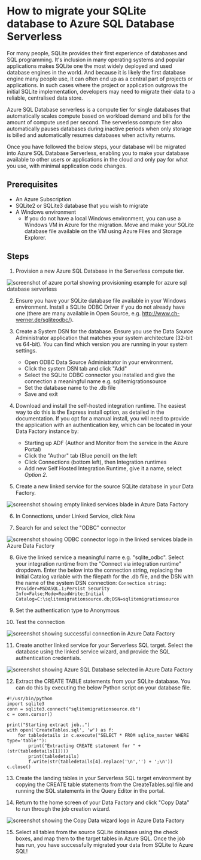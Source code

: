 # How to migrate your SQLite database to Azure SQL Database Serverless
For many people, SQLite provides their first experience of databases and SQL programming. It's inclusion in many operating systems and popular applications makes SQLite one the most widely deployed and used database engines in the world. And because it is likely the first database engine many people use, it can often end up as a central part of projects or applications. In such cases where the project or application outgrows the initial SQLite implementation, developers may need to migrate their data to a reliable, centralised data store.

Azure SQL Database serverless is a compute tier for single databases that automatically scales compute based on workload demand and bills for the amount of compute used per second. The serverless compute tier also automatically pauses databases during inactive periods when only storage is billed and automatically resumes databases when activity returns.

Once you have followed the below steps, your database will be migrated into Azure SQL Database Serverless, enabling you to make your database available to other users or applications in the cloud and only pay for what you use, with minimal application code changes.

## Prerequisites
- An Azure Subscription
- SQLite2 or SQLite3 database that you wish to migrate
- A Windows environment
  - If you do not have a local Windows environment, you can use a Windows VM in Azure for the migration. Move and make your SQLite database file available on the VM using Azure Files and Storage Explorer.

## Steps

1. Provision a new Azure SQL Database in the Serverless compute tier.

![screenshot of azure portal showing provisioning example for azure sql database serverless](./media/tutorial-sqlite-db-to-azure-sql-serverless-offline/1-provision-serverless.jpg)

2. Ensure you have your SQLite database file available in your Windows environment. Install a SQLite ODBC Driver if you do not already have one (there are many available in Open Source, e.g. http://www.ch-werner.de/sqliteodbc/).

3. Create a System DSN for the database. Ensure you use the Data Source Administrator application that matches your system architecture (32-bit vs 64-bit). You can find which version you are running in your system settings.

    - Open ODBC Data Source Administrator in your environment.
    - Click the system DSN tab and click "Add"
    - Select the SQLite ODBC connector you installed and give the connection a meaningful name e.g. sqlitemigrationsource
    - Set the database name to the .db file
    - Save and exit

4. Download and install the self-hosted integration runtime. The easiest way to do this is the Express install option, as detailed in the documentation. If you opt for a manual install, you will need to provide the application with an authentication key, which can be located in your Data Factory instance by:

    - Starting up ADF (Author and Monitor from the service in the Azure Portal)
    - Click the "Author" tab (Blue pencil) on the left
    - Click Connections (bottom left), then Integration runtimes
    - Add new Self Hosted Integration Runtime, give it a name, select *Option 2*.

5. Create a new linked service for the source SQLite database in your Data Factory.

![screenshot showing empty linked services blade in Azure Data Factory](./media/tutorial-sqlite-db-to-azure-sql-serverless-offline/linked-services-create.png)

6. In Connections, under Linked Service, click New

7. Search for and select the "ODBC" connector


![screenshot showing ODBC connector logo in the linked services blade in Azure Data Factory](./media/tutorial-sqlite-db-to-azure-sql-serverless-offline/linked-services-odbc.png)

8. Give the linked service a meaningful name e.g. "sqlite_odbc". Select your integration runtime from the "Connect via integration runtime" dropdown. Enter the below into the connection string, replacing the Initial Catalog variable with the filepath for the .db file, and the DSN with the name of the system DSN connection: `Connection string: Provider=MSDASQL.1;Persist Security Info=False;Mode=ReadWrite;Initial Catalog=C:\sqlitemigrationsource.db;DSN=sqlitemigrationsource`

9. Set the authentication type to Anonymous

10. Test the connection

![screenshot showing successful connection in Azure Data Factory](./media/tutorial-sqlite-db-to-azure-sql-serverless-offline/linked-services-test-successful.png)

11. Create another linked service for your Serverless SQL target. Select the database using the linked service wizard, and provide the SQL authentication credentials.

![screenshot showing Azure SQL Database selected in Azure Data Factory](./media/tutorial-sqlite-db-to-azure-sql-serverless-offline/linked-services-create-target.png)

12. Extract the CREATE TABLE statements from your SQLite database. You can do this by executing the below Python script on your database file.
```
#!/usr/bin/python
import sqlite3
conn = sqlite3.connect("sqlitemigrationsource.db")
c = conn.cursor()

print("Starting extract job..")
with open('CreateTables.sql', 'w') as f:
    for tabledetails in c.execute("SELECT * FROM sqlite_master WHERE type='table'"):
        print("Extracting CREATE statement for " + (str(tabledetails[1])))
        print(tabledetails)
        f.write(str(tabledetails[4].replace('\n','') + ';\n'))
c.close()
```
13. Create the landing tables in your Serverless SQL target environment by copying the CREATE table statements from the CreateTables.sql file and running the SQL statements in the Query Editor in the portal.

14. Return to the home screen of your Data Factory and click "Copy Data" to run through the job creation wizard.

![screenshot showing the Copy Data wizard logo in Azure Data Factory](./media/tutorial-sqlite-db-to-azure-sql-serverless-offline/copy-data.PNG)

15. Select all tables from the source SQLite database using the check boxes, and map them to the target tables in Azure SQL. Once the job has run, you have successfully migrated your data from SQLite to Azure SQL!
